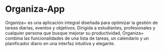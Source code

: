# Organiza-App
Organiza+ es una aplicación integral diseñada para optimizar la gestión de tareas diarias, eventos y objetivos. Dirigida a estudiantes, profesionales y cualquier persona que busque mejorar su productividad, Organiza+ combina las funcionalidades de una lista de tareas, un calendario y un planificador diario en una interfaz intuitiva y elegante.
